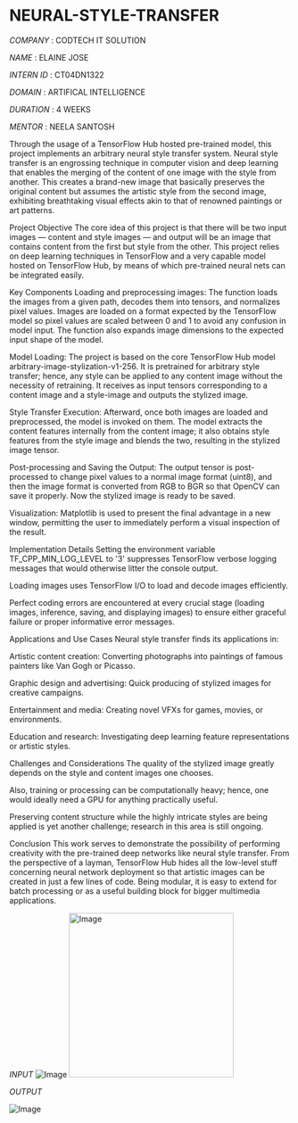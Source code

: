 # NEURAL-STYLE-TRANSFER

*COMPANY* : CODTECH IT SOLUTION

*NAME* : ELAINE JOSE

*INTERN ID* : CT04DN1322

*DOMAIN* : ARTIFICAL INTELLIGENCE

*DURATION* : 4 WEEKS

*MENTOR* : NEELA SANTOSH

Through the usage of a TensorFlow Hub hosted pre-trained model, this project implements an arbitrary neural style transfer system. Neural style transfer is an engrossing technique in computer vision and deep learning that enables the merging of the content of one image with the style from another. This creates a brand-new image that basically preserves the original content but assumes the artistic style from the second image, exhibiting breathtaking visual effects akin to that of renowned paintings or art patterns.

Project Objective
The core idea of this project is that there will be two input images — content and style images — and output will be an image that contains content from the first but style from the other. This project relies on deep learning techniques in TensorFlow and a very capable model hosted on TensorFlow Hub, by means of which pre-trained neural nets can be integrated easily.

Key Components
Loading and preprocessing images:
The function loads the images from a given path, decodes them into tensors, and normalizes pixel values. Images are loaded on a format expected by the TensorFlow model so pixel values are scaled between 0 and 1 to avoid any confusion in model input. The function also expands image dimensions to the expected input shape of the model.

Model Loading:
The project is based on the core TensorFlow Hub model arbitrary-image-stylization-v1-256. It is pretrained for arbitrary style transfer; hence, any style can be applied to any content image without the necessity of retraining. It receives as input tensors corresponding to a content image and a style-image and outputs the stylized image.

Style Transfer Execution:
Afterward, once both images are loaded and preprocessed, the model is invoked on them. The model extracts the content features internally from the content image; it also obtains style features from the style image and blends the two, resulting in the stylized image tensor.

Post-processing and Saving the Output:
The output tensor is post-processed to change pixel values to a normal image format (uint8), and then the image format is converted from RGB to BGR so that OpenCV can save it properly. Now the stylized image is ready to be saved.

Visualization:
Matplotlib is used to present the final advantage in a new window, permitting the user to immediately perform a visual inspection of the result.

Implementation Details
Setting the environment variable TF_CPP_MIN_LOG_LEVEL to '3' suppresses TensorFlow verbose logging messages that would otherwise litter the console output.

Loading images uses TensorFlow I/O to load and decode images efficiently.

Perfect coding errors are encountered at every crucial stage (loading images, inference, saving, and displaying images) to ensure either graceful failure or proper informative error messages.

Applications and Use Cases
Neural style transfer finds its applications in:

Artistic content creation: Converting photographs into paintings of famous painters like Van Gogh or Picasso.

Graphic design and advertising: Quick producing of stylized images for creative campaigns.

Entertainment and media: Creating novel VFXs for games, movies, or environments.

Education and research: Investigating deep learning feature representations or artistic styles.

Challenges and Considerations
The quality of the stylized image greatly depends on the style and content images one chooses. 

Also, training or processing can be computationally heavy; hence, one would ideally need a GPU for anything practically useful. 

Preserving content structure while the highly intricate styles are being applied is yet another challenge; research in this area is still ongoing.

Conclusion
This work serves to demonstrate the possibility of performing creativity with the pre-trained deep networks like neural style transfer. From the perspective of a layman, TensorFlow Hub hides all the low-level stuff concerning neural network deployment so that artistic images can be created in just a few lines of code. Being modular, it is easy to extend for batch processing or as a useful building block for bigger multimedia applications.

*INPUT*
![Image](https://github.com/user-attachments/assets/0b20d3db-eb0f-4ba3-9842-5fcb10a70fa8)
<img width="295" alt="Image" src="https://github.com/user-attachments/assets/e4c00b67-239d-48c0-bb1f-225f03c1968e" />

*OUTPUT*

![Image](https://github.com/user-attachments/assets/df5a2808-7044-45c9-8767-36b2e45e2da0)
